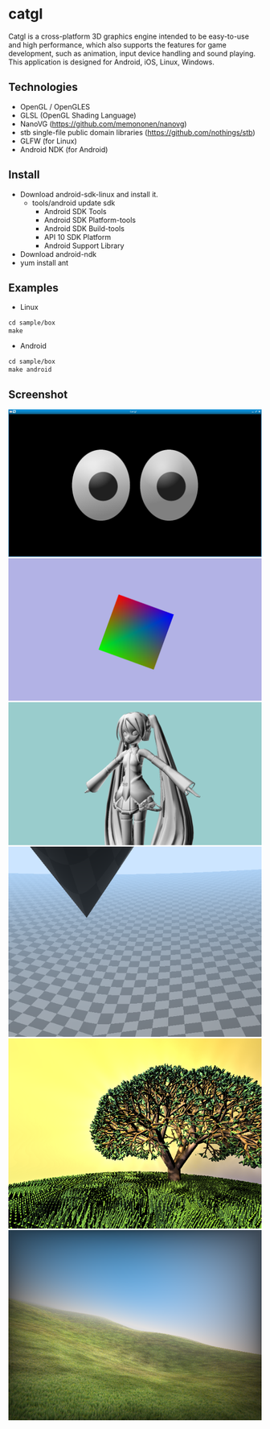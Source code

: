 # catgl

Catgl is a cross-platform 3D graphics engine intended to be easy-to-use and high performance, which also supports the features for game development, such as animation, input device handling and sound playing.
This application is designed for Android, iOS, Linux, Windows.

## Technologies

- OpenGL / OpenGLES
- GLSL (OpenGL Shading Language)
- NanoVG (https://github.com/memononen/nanovg)
- stb single-file public domain libraries (https://github.com/nothings/stb)
- GLFW (for Linux)
- Android NDK (for Android)

## Install

- Download android-sdk-linux and install it.
    - tools/android update sdk
        - Android SDK Tools
        - Android SDK Platform-tools
        - Android SDK Build-tools
        - API 10 SDK Platform
        - Android Support Library
- Download android-ndk
- yum install ant

## Examples

- Linux
```
cd sample/box
make
```

- Android
```
cd sample/box
make android
```

## Screenshot

![Screenshot](sample/nanovg_eyes/eyes.png)
![Screenshot](sample/box_GL1/box.png)
![Screenshot](sample/viewer/viewer.png)
[![Screenshot](sample/glsl/glsl00.png)](http://yui0.github.io/catgl/sample/glsl/WebGL/000.html)
[![Screenshot](sample/glsl/glsl01.png)](http://yui0.github.io/catgl/sample/glsl/WebGL/001.html)
[![Screenshot](sample/glsl/glsl02.png)](http://yui0.github.io/catgl/sample/glsl/WebGL/002.html)
